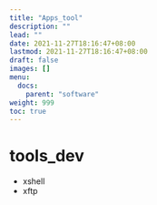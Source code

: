 ```yaml
---
title: "Apps_tool"
description: ""
lead: ""
date: 2021-11-27T18:16:47+08:00
lastmod: 2021-11-27T18:16:47+08:00
draft: false
images: []
menu: 
  docs:
    parent: "software"
weight: 999
toc: true
---
```


# tools_dev

- xshell
- xftp
